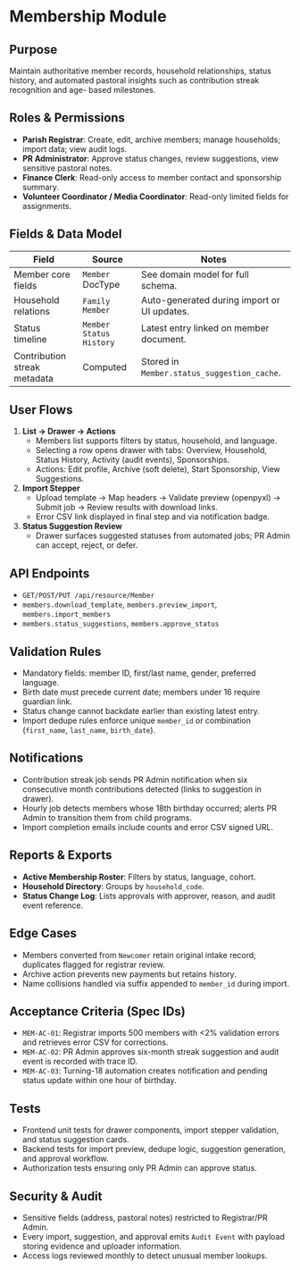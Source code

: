 # Membership Module

## Purpose
Maintain authoritative member records, household relationships, status history,
and automated pastoral insights such as contribution streak recognition and age-
based milestones.

## Roles & Permissions
- **Parish Registrar**: Create, edit, archive members; manage households; import
  data; view audit logs.
- **PR Administrator**: Approve status changes, review suggestions, view
  sensitive pastoral notes.
- **Finance Clerk**: Read-only access to member contact and sponsorship summary.
- **Volunteer Coordinator / Media Coordinator**: Read-only limited fields for
  assignments.

## Fields & Data Model
| Field | Source | Notes |
|-------|--------|-------|
| Member core fields | `Member` DocType | See domain model for full schema. |
| Household relations | `Family Member` | Auto-generated during import or UI updates. |
| Status timeline | `Member Status History` | Latest entry linked on member document. |
| Contribution streak metadata | Computed | Stored in `Member.status_suggestion_cache`. |

## User Flows
1. **List → Drawer → Actions**
   - Members list supports filters by status, household, and language.
   - Selecting a row opens drawer with tabs: Overview, Household, Status History,
     Activity (audit events), Sponsorships.
   - Actions: Edit profile, Archive (soft delete), Start Sponsorship, View
     Suggestions.
2. **Import Stepper**
   - Upload template → Map headers → Validate preview (openpyxl) → Submit job →
     Review results with download links.
   - Error CSV link displayed in final step and via notification badge.
3. **Status Suggestion Review**
   - Drawer surfaces suggested statuses from automated jobs; PR Admin can accept,
     reject, or defer.

## API Endpoints
- `GET/POST/PUT /api/resource/Member`
- `members.download_template`, `members.preview_import`, `members.import_members`
- `members.status_suggestions`, `members.approve_status`

## Validation Rules
- Mandatory fields: member ID, first/last name, gender, preferred language.
- Birth date must precede current date; members under 16 require guardian link.
- Status change cannot backdate earlier than existing latest entry.
- Import dedupe rules enforce unique `member_id` or combination
  (`first_name`, `last_name`, `birth_date`).

## Notifications
- Contribution streak job sends PR Admin notification when six consecutive month
  contributions detected (links to suggestion in drawer).
- Hourly job detects members whose 18th birthday occurred; alerts PR Admin to
  transition them from child programs.
- Import completion emails include counts and error CSV signed URL.

## Reports & Exports
- **Active Membership Roster**: Filters by status, language, cohort.
- **Household Directory**: Groups by `household_code`.
- **Status Change Log**: Lists approvals with approver, reason, and audit event
  reference.

## Edge Cases
- Members converted from `Newcomer` retain original intake record; duplicates
  flagged for registrar review.
- Archive action prevents new payments but retains history.
- Name collisions handled via suffix appended to `member_id` during import.

## Acceptance Criteria (Spec IDs)
- `MEM-AC-01`: Registrar imports 500 members with <2% validation errors and
  retrieves error CSV for corrections.
- `MEM-AC-02`: PR Admin approves six-month streak suggestion and audit event is
  recorded with trace ID.
- `MEM-AC-03`: Turning-18 automation creates notification and pending status
  update within one hour of birthday.

## Tests
- Frontend unit tests for drawer components, import stepper validation, and
  status suggestion cards.
- Backend tests for import preview, dedupe logic, suggestion generation, and
  approval workflow.
- Authorization tests ensuring only PR Admin can approve status.

## Security & Audit
- Sensitive fields (address, pastoral notes) restricted to Registrar/PR Admin.
- Every import, suggestion, and approval emits `Audit Event` with payload storing
  evidence and uploader information.
- Access logs reviewed monthly to detect unusual member lookups.

